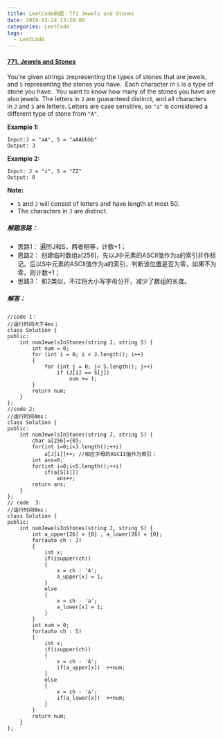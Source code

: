 ```yaml
---
title: LeetCode刷题：771.Jewels and Stones
date: 2019-02-24 13:20:00
categories: LeetCode
tags:
  - LeetCode
---
```

#### [771\. Jewels and Stones](https://leetcode-cn.com/problems/jewels-and-stones/)
You're given strings `J`representing the types of stones that are jewels, and `S` representing the stones you have.  Each character in `S` is a type of stone you have.  You want to know how many of the stones you have are also jewels.
The letters in `J` are guaranteed distinct, and all characters in `J` and `S` are letters. Letters are case sensitive, so `"a"` is considered a different type of stone from `"A"`.

**Example 1:**
```
Input:J = "aA", S = "aAAbbbb"
Output: 3
```
**Example 2:**
```
Input: J = "z", S = "ZZ"
Output: 0
```
**Note:**
*   `S` and `J` will consist of letters and have length at most 50.
*   The characters in `J` are distinct.

##### 解题思路：
+ 思路1： 遍历J和S，两者相等，计数+1；
+ 思路2： 创建临时数组a[256]，先以J中元素的ASCII值作为a的索引并作标记。后以S中元素的ASCII值作为a的索引，判断该位置是否为零，如果不为零，则计数+1；
+ 思路3： 和2类似，不过将大小写字母分开，减少了数组的长度。
##### 解答：
```
//code 1：
//运行时间大于4ms；
class Solution {
public:
	int numJewelsInStones(string J, string S) {
		int num = 0;
		for (int i = 0; i < J.length(); i++)
		{
			for (int j = 0; j< S.length(); j++)
				if (J[i] == S[j])
					num += 1;
		}
		return num;
	}
};
//code 2:
//运行时间4ms；
class Solution {
public:
    int numJewelsInStones(string J, string S) {
        char a[256]={0}; 
        for(int i=0;i<J.length();++i)
            a[J[i]]++; //相应字母的ASCII值作为索引；
        int ans=0; 
        for(int i=0;i<S.length();++i)
            if(a[S[i]]) 
                ans++;
        return ans;     
    }
};
// code  3:
//运行时间0ms；
class Solution {
public:
    int numJewelsInStones(string J, string S) {
        int a_upper[26] = {0} , a_lower[26] = {0};      
        for(auto ch : J)
        {
            int x;            
            if(isupper(ch))
            {
                x = ch - 'A';
                a_upper[x] = 1;
            }
            else
            {
                x = ch - 'a';
                a_lower[x] = 1;
            }
        } 
        int num = 0;
        for(auto ch : S)
        {
            int x;
            if(isupper(ch))
            {
                x = ch - 'A';
                if(a_upper[x])  ++num;
            }
            else
            {
                x = ch - 'a';
                if(a_lower[x])  ++num;
            } 
        } 
        return num;
    }
};
```